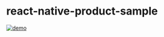 # react-native-product-sample

<a href="https://imgflip.com/gif/3wc9wi"><img src="https://imgflip.com/gif/3wc9wi" title="demo" title="Screen GIF"/></a>
